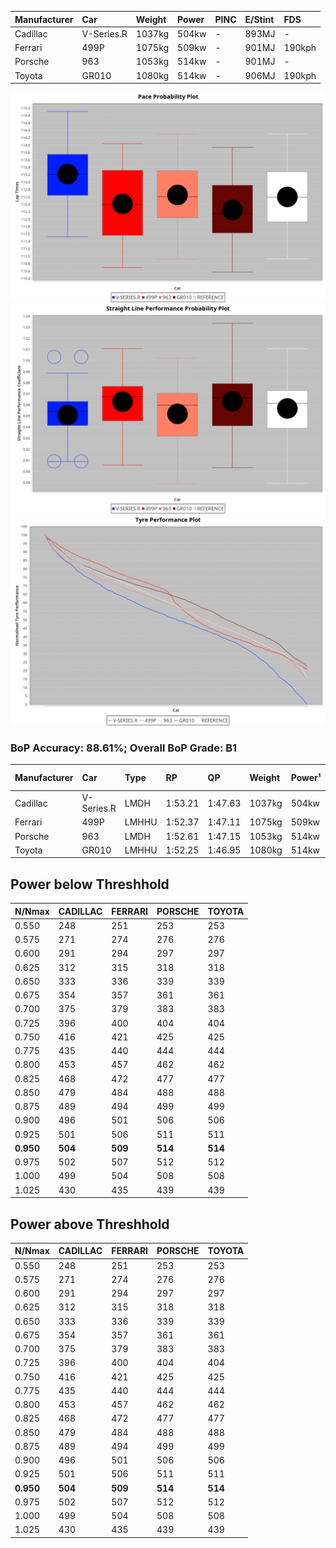 |Manufacturer|Car|Weight|Power|PINC|E/Stint|FDS|
|:-|:-|:-|:-|:-|:-|:-|
|Cadillac|V-Series.R|1037kg|504kw|-|893MJ|-|
|Ferrari|499P|1075kg|509kw|-|901MJ|190kph|
|Porsche|963|1053kg|514kw|-|901MJ|-|
|Toyota|GR010|1080kg|514kw|-|906MJ|190kph|

![PACECHART](./IMG/OFFICIAL.png)
![STRAIGHTLINEPERFORMANCECHART](./IMG/OFFICIAL_sp.png)
![TYREPERFORMANCECHART](./IMG/OFFICIAL_tw.png)

### BoP Accuracy: 88.61%; Overall BoP Grade: B1
|Manufacturer|Car|Type|RP|QP|Weight|Power¹|Threshhold|PINC|Power²|E/Stint|AVG Vmax|FDS|RDLC|L/Stint|BOP-Grade|ModelAccuracy|ModelPoints|Match%|
|:-|:-|:-|:-|:-|:-|:-|:-|:-|:-|:-|:-|:-|:-|:-|:-|:-|:-|:-|
|Cadillac|V-Series.R|LMDH|1:53.21|1:47.63|1037kg|504kw|0.0kph|-|504kw|893MJ|278.99kph|-|1.02|35|+D1|88.58%|2033|68.71%|
|Ferrari|499P|LMHHU|1:52.37|1:47.11|1075kg|509kw|0.0kph|-|509kw|901MJ|280.27kph|190kph|1.02|35|~A1|84.67%|2303|96.88%|
|Porsche|963|LMDH|1:52.61|1:47.15|1053kg|514kw|0.0kph|-|514kw|901MJ|279.73kph|-|1.00|35|~A1|93.05%|5740|100.00%|
|Toyota|GR010|LMHHU|1:52.25|1:46.95|1080kg|514kw|0.0kph|-|514kw|906MJ|280.49kph|190kph|1.01|35|-B1|90.17%|3255|88.86%|

## Power below Threshhold
|N/Nmax|CADILLAC|FERRARI|PORSCHE|TOYOTA|
|:-|:-|:-|:-|:-|
|0.550|248|251|253|253|
|0.575|271|274|276|276|
|0.600|291|294|297|297|
|0.625|312|315|318|318|
|0.650|333|336|339|339|
|0.675|354|357|361|361|
|0.700|375|379|383|383|
|0.725|396|400|404|404|
|0.750|416|421|425|425|
|0.775|435|440|444|444|
|0.800|453|457|462|462|
|0.825|468|472|477|477|
|0.850|479|484|488|488|
|0.875|489|494|499|499|
|0.900|496|501|506|506|
|0.925|501|506|511|511|
|**0.950**|**504**|**509**|**514**|**514**|
|0.975|502|507|512|512|
|1.000|499|504|508|508|
|1.025|430|435|439|439|

## Power above Threshhold
|N/Nmax|CADILLAC|FERRARI|PORSCHE|TOYOTA|
|:-|:-|:-|:-|:-|
|0.550|248|251|253|253|
|0.575|271|274|276|276|
|0.600|291|294|297|297|
|0.625|312|315|318|318|
|0.650|333|336|339|339|
|0.675|354|357|361|361|
|0.700|375|379|383|383|
|0.725|396|400|404|404|
|0.750|416|421|425|425|
|0.775|435|440|444|444|
|0.800|453|457|462|462|
|0.825|468|472|477|477|
|0.850|479|484|488|488|
|0.875|489|494|499|499|
|0.900|496|501|506|506|
|0.925|501|506|511|511|
|**0.950**|**504**|**509**|**514**|**514**|
|0.975|502|507|512|512|
|1.000|499|504|508|508|
|1.025|430|435|439|439|
